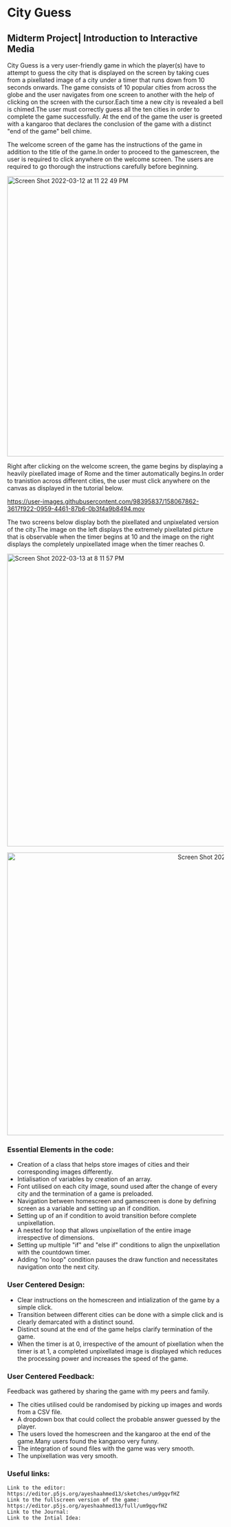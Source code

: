 # City Guess
## Midterm Project| Introduction to Interactive Media

City Guess is a very user-friendly game in which the player(s) have to attempt to guess the city that is displayed on the screen by taking cues from a pixellated image of a city under a timer that runs down from 10 seconds onwards. The game consists of 10 popular cities from across the globe and the user navigates from one screen to another with the help of clicking on the screen with the cursor.Each time a new city is revealed a bell is chimed.The user must correctly guess all the ten cities in order to complete the game successfully. At the end of the game the user is greeted with a kangaroo that declares the conclusion of the game with a distinct "end of the game" bell chime.

The welcome screen of the game has the instructions of the game in addition to the title of the game.In order to proceed to the gamescreen, the user is required to click anywhere on the welcome screen. The users are required to go thorough the instructions carefully before beginning.

<img width="651" alt="Screen Shot 2022-03-12 at 11 22 49 PM" src="https://user-images.githubusercontent.com/98395837/158067593-6aebecbc-a4ec-4fcd-a03b-d62b5abda9a5.png">

Right after clicking on the welcome screen, the game begins by displaying a heavily pixellated image of Rome and the timer automatically begins.In order to tranistion across different cities, the user must click anywhere on the canvas as displayed in the tutorial below.

https://user-images.githubusercontent.com/98395837/158067862-3617f922-0959-4461-87b6-0b3f4a9b8494.mov

The two screens below display both the pixellated and unpixelated version of the city.The image on the left displays the extremely pixellated picture that is observable when the timer begins at 10 and the image on the right displays the completely unpixellated image when the timer reaches 0.

<p align="left"><img width="680" alt="Screen Shot 2022-03-13 at 8 11 57 PM" src="https://user-images.githubusercontent.com/98395837/158070591-01db15f2-5e02-4bb5-a839-4233c8326a36.png"> <p align="right"> <img width="657" alt="Screen Shot 2022-03-13 at 8 12 43 PM" src="https://user-images.githubusercontent.com/98395837/158070615-e13474ba-2076-4416-bb4d-30bcc2ddf202.png">
  
### Essential Elements in the code:
  - Creation of a class that helps store images of cities and their corresponding images differently.
  - Intialisation of variables by creation of an array.
  - Font utilised on each city image, sound used after the change of every city and the termination of a game is preloaded.
  - Navigation between homescreen and gamescreen is done by defining screen as a variable and setting up an if condition.
  - Setting up of an if condition to avoid transition before complete unpixellation.
  - A nested for loop that allows unpixellation of the entire image irrespective of dimensions.
  - Setting up multiple "if" and "else if" conditions to align the unpixellation with the countdown timer.
  - Adding "no loop" condition pauses the draw function and necessitates navigation onto the next city.
  
  ### User Centered Design:
   - Clear instructions on the homescreen and intialization of the game by a simple click. 
   - Transition between different cities can be done with a simple click and is clearly demarcated with a distinct sound.
   - Distinct sound at the end of the game helps clarify termination of the game.
   - When the timer is at 0, irrespective of the amount of pixellation when the timer is at 1, a completed unpixellated image is displayed which reduces the processing power and increases the speed of the game.
  
  ### User Centered Feedback:
  Feedback was gathered by sharing the game with my peers and family.
  
   - The cities utilised could be randomised by picking up images and words from a CSV file.
   - A dropdown box that could collect the probable answer guessed by the player.
   - The users loved the homescreen and the kangaroo at the end of the game.Many users found the kangaroo very funny.
   - The integration of sound files with the game was very smooth.
   - The unpixellation was very smooth.
   
  ### Useful links:
    Link to the editor: https://editor.p5js.org/ayeshaahmed13/sketches/um9gqvfHZ
    Link to the fullscreen version of the game: https://editor.p5js.org/ayeshaahmed13/full/um9gqvfHZ
    Link to the Journal:
    Link to the Intial Idea:
